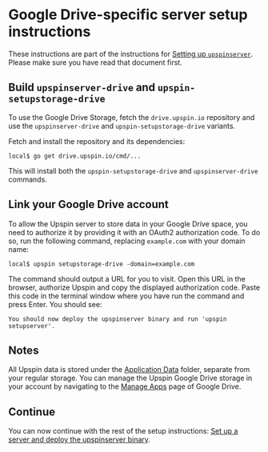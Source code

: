 # Google Drive-specific server setup instructions

These instructions are part of the instructions for
[Setting up `upspinserver`](/doc/server_setup.md).
Please make sure you have read that document first.

## Build `upspinserver-drive` and `upspin-setupstorage-drive`

To use the Google Drive Storage, fetch the `drive.upspin.io` repository and use the
`upspinserver-drive` and `upspin-setupstorage-drive` variants.

Fetch and install the repository and its dependencies:

```
local$ go get drive.upspin.io/cmd/...
```

This will install both the `upspin-setupstorage-drive` and `upspinserver-drive`
commands.

## Link your Google Drive account

To allow the Upspin server to store data in your Google Drive space, you need to authorize
it by providing it with an OAuth2 authorization code. To do so, run the following command,
replacing `example.com` with your domain name:

```
local$ upspin setupstorage-drive -domain=example.com
```

The command should output a URL for you to visit. Open this URL in the browser, authorize Upspin
and copy the displayed authorization code. Paste this code in the terminal window where you have
run the command and press Enter. You should see:

```
You should now deploy the upspinserver binary and run 'upspin setupserver'.
```

## Notes

All Upspin data is stored under the [Application Data](https://developers.google.com/drive/v3/web/appdata) folder,
separate from your regular storage. You can manage the Upspin Google Drive storage in your account by navigating
to the [Manage Apps](https://developers.google.com/drive/v3/web/appdata) page of Google Drive.

## Continue

You can now continue with the rest of the setup instructions: [Set up a server and deploy the upspinserver binary](/doc/server_setup.md#deploy).
